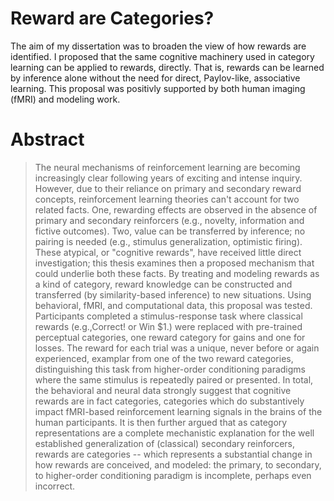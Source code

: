 # Reward are Categories?

The aim of my dissertation was to broaden the view of how rewards are identified. I proposed that the same cognitive machinery used in category learning can be applied to rewards, directly. That is, rewards can be learned by inference alone without the need for direct, Paylov-like, associative learning. This proposal was positivly supported by both human imaging (fMRI) and modeling work. 

# Abstract
> The neural mechanisms of reinforcement learning are becoming increasingly clear following years of exciting and intense inquiry.  However, due to their reliance on primary and secondary reward concepts, reinforcement learning theories can't account for two related facts.  One, rewarding effects are observed in the absence of primary and secondary reinforcers (e.g., novelty, information and fictive outcomes).  Two, value can be transferred by inference; no pairing is needed (e.g., stimulus generalization, optimistic firing).  These atypical, or "cognitive rewards", have received little direct investigation; this thesis examines then a proposed mechanism that could underlie both these facts.  By treating and modeling rewards as a kind of category, reward knowledge can be constructed and transferred (by similarity-based inference) to new situations.  Using behavioral, fMRI, and computational data, this proposal was tested.  Participants completed a stimulus-response task where classical rewards (e.g.,Correct! or Win \$1.) were replaced with pre-trained perceptual categories, one reward category for gains and one for losses.  The reward for each trial was a unique, never before or again experienced, examplar from one of the two reward categories, distinguishing this task from higher-order conditioning paradigms where the same stimulus is repeatedly paired or presented.  In total, the behavioral and neural data strongly suggest that cognitive rewards are in fact categories, categories which do substantively impact fMRI-based reinforcement learning signals in the brains of the human participants.  It is then further argued that as category representations are a complete mechanistic explanation for the well established generalization of (classical) secondary reinforcers, rewards are categories -- which represents a substantial change in how rewards are conceived, and modeled: the primary, to secondary, to higher-order conditioning paradigm is incomplete, perhaps even incorrect.
